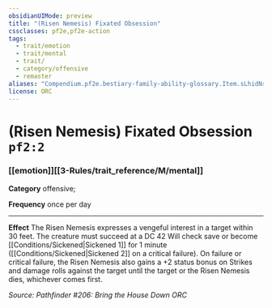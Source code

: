 ```yaml
---
obsidianUIMode: preview
title: "(Risen Nemesis) Fixated Obsession"
cssclasses: pf2e,pf2e-action
tags:
  - trait/emotion
  - trait/mental
  - trait/
  - category/offensive
  - remaster
aliases: "Compendium.pf2e.bestiary-family-ability-glossary.Item.sLhidNrdrlnBpIcH"
license: ORC
---
```

# (Risen Nemesis) Fixated Obsession `pf2:2`

### [[emotion]][[3-Rules/trait_reference/M/mental]]

**Category** offensive; 




**Frequency** once per day

* * *

**Effect** The Risen Nemesis expresses a vengeful interest in a target within 30 feet. The creature must succeed at a DC 42 Will check save or become [[Conditions/Sickened|Sickened 1]] for 1 minute ([[Conditions/Sickened|Sickened 2]] on a critical failure). On failure or critical failure, the Risen Nemesis also gains a +2 status bonus on Strikes and damage rolls against the target until the target or the Risen Nemesis dies, whichever comes first.

*Source: Pathfinder #206: Bring the House Down*
*ORC*